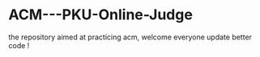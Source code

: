 # ACM---PKU-Online-Judge
the repository aimed at practicing acm, welcome everyone update better code !
